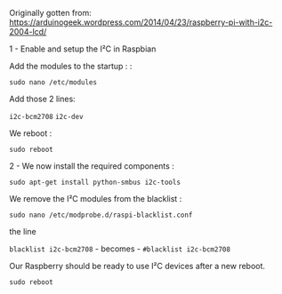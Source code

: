 Originally gotten from: https://arduinogeek.wordpress.com/2014/04/23/raspberry-pi-with-i2c-2004-lcd/

1 - Enable and setup the I²C in Raspbian

Add the modules to the startup : :

`sudo nano /etc/modules`

Add those 2 lines:

`i2c-bcm2708` 
`i2c-dev`

We reboot :

`sudo reboot`

2 - We now install the required components :

`sudo apt-get install python-smbus i2c-tools`

We remove the I²C modules from the blacklist :

`sudo nano /etc/modprobe.d/raspi-blacklist.conf`

the line

`blacklist i2c-bcm2708` - becomes - `#blacklist i2c-bcm2708`

Our Raspberry should be ready to use I²C devices after a new reboot.

`sudo reboot`

